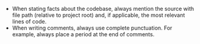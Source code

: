 - When stating facts about the codebase, always mention the source with file
  path (relative to project root) and, if applicable, the most relevant lines
  of code.
- When writing comments, always use complete punctuation. For example, always
  place a period at the end of comments.
